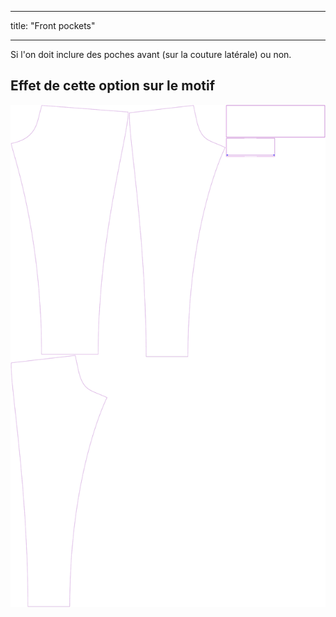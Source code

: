 - - -
title: "Front pockets"
- - -

Si l'on doit inclure des poches avant (sur la couture latérale) ou non.

## Effet de cette option sur le motif

![Cette image montre l'effet de cette option en superposant plusieurs variantes qui ont une valeur différente pour cette option](paco_frontpockets_sample.svg "Effet de cette option sur le modèle")
